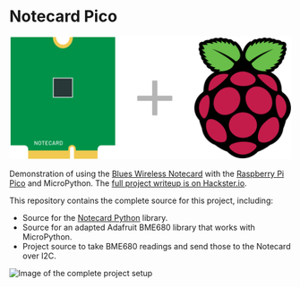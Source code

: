 # Notecard Pico

![Image of the Notecard and Pi Logo](./assets/notecard_pi_.png)

Demonstration of using the [Blues Wireless Notecard](https://blues.io) with the [Raspberry Pi Pico](https://www.raspberrypi.org/products/raspberry-pi-pico/) and MicroPython. The [full project writeup is on Hackster.io](https://www.hackster.io/brandonsatrom/adding-cellular-to-the-raspberry-pi-pico-b8a4b6).

This repository contains the complete source for this project, including:

- Source for the [Notecard Python](https://github.com/blues/note-python) library.
- Source for an adapted Adafruit BME680 library that works with MicroPython.
- Project source to take BME680 readings and send those to the Notecard over I2C.

![Image of the complete project setup](./assets/projectSetup.png)
